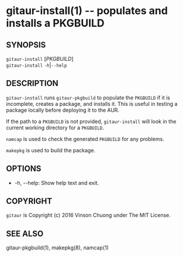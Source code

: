 # gitaur-install(1) -- populates and installs a PKGBUILD

## SYNOPSIS
`gitaur-install` [_PKGBUILD_]<br>
`gitaur-install` `-h`|`--help`<br>

## DESCRIPTION
`gitaur-install` runs `gitaur-pkgbuild` to populate the `PKGBUILD` if it is
incomplete, creates a package, and installs it. This is useful in testing a
package locally before deploying it to the AUR.

If the path to a `PKGBUILD` is not provided, `gitaur-install` will look in the
current working directory for a `PKGBUILD`.

`namcap` is used to check the generated `PKGBUILD` for any problems.

`makepkg` is used to build the package.

## OPTIONS
* -h, --help:
  Show help text and exit.

## COPYRIGHT
`gitaur` is Copyright (c) 2016 Vinson Chuong under The MIT License.

## SEE ALSO
gitaur-pkgbuild(1), makepkg(8), namcap(1)
